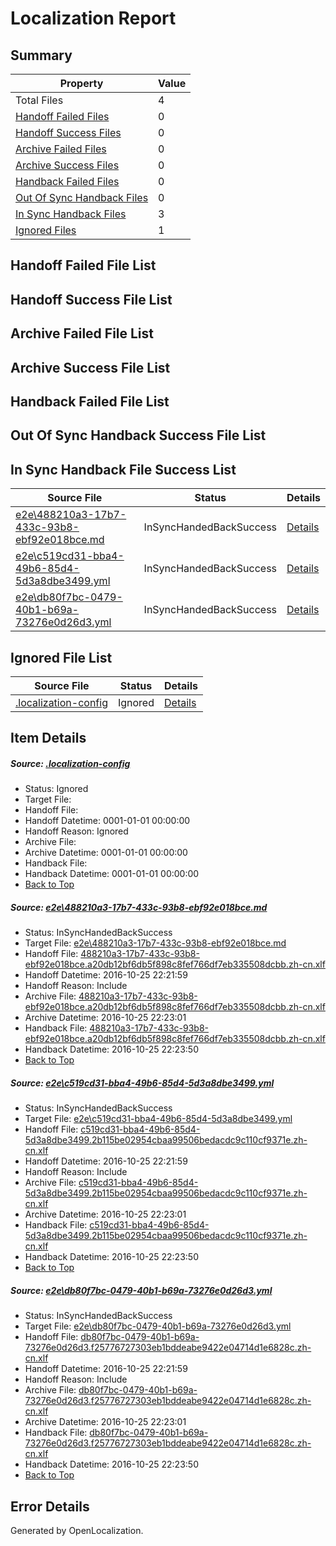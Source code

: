 # <a name='report-top'></a> Localization Report

## Summary
 Property | Value 
 -------- | ----- 
 Total Files | 4
[ Handoff Failed Files ](#handoff-failed-list)| 0
[ Handoff Success Files ](#handoff-success-list)| 0
[ Archive Failed Files ](#archive-failed-list)| 0
[ Archive Success Files ](#archive-success-list)| 0
[ Handback Failed Files ](#handback-failed-list)| 0
[ Out Of Sync Handback Files ](#outofsync-handback-success-list)| 0
[ In Sync Handback Files ](#insync-handback-success-list)| 3
[ Ignored Files ](#ignored-list)| 1

## <a name='handoff-failed-list'></a> Handoff Failed File List

## <a name='handoff-success-list'></a> Handoff Success File List

## <a name='archive-failed-list'></a> Archive Failed File List

## <a name='archive-success-list'></a> Archive Success File List

## <a name='handback-failed-list'></a> Handback Failed File List

## <a name='outofsync-handback-success-list'></a> Out Of Sync Handback Success File List

## <a name='insync-handback-success-list'></a> In Sync Handback File Success List
 Source File | Status | Details 
 ----------- | ------ | ------- 
 [e2e\488210a3-17b7-433c-93b8-ebf92e018bce.md](https://github.com/OpenLocalizationTestOrg/ol-test0/blob/f349778c66c9d6dfa83fd4cc0348e96eee9509fe/e2e/488210a3-17b7-433c-93b8-ebf92e018bce.md) | InSyncHandedBackSuccess | [Details](#16f222baf239a047081203a3dfe1b879723a91271)
 [e2e\c519cd31-bba4-49b6-85d4-5d3a8dbe3499.yml](https://github.com/OpenLocalizationTestOrg/ol-test0/blob/f349778c66c9d6dfa83fd4cc0348e96eee9509fe/e2e/c519cd31-bba4-49b6-85d4-5d3a8dbe3499.yml) | InSyncHandedBackSuccess | [Details](#240f5baf47d725a6bc8c7016528e7731acc0ab0f2)
 [e2e\db80f7bc-0479-40b1-b69a-73276e0d26d3.yml](https://github.com/OpenLocalizationTestOrg/ol-test0/blob/f349778c66c9d6dfa83fd4cc0348e96eee9509fe/e2e/db80f7bc-0479-40b1-b69a-73276e0d26d3.yml) | InSyncHandedBackSuccess | [Details](#a9f0665d71b1d16aef13387f6c0b2f684d4dfe093)

## <a name='ignored-list'></a> Ignored File List
 Source File | Status | Details 
 ----------- | ------ | ------- 
 [.localization-config](https://github.com/OpenLocalizationTestOrg/ol-test0/blob/f349778c66c9d6dfa83fd4cc0348e96eee9509fe/.localization-config) | Ignored | [Details](#c268a05ecaa7ec85942ed632c29928ee5bd6da8d0)

## Item Details
##### <a name='c268a05ecaa7ec85942ed632c29928ee5bd6da8d0'></a> Source: [.localization-config](https://github.com/OpenLocalizationTestOrg/ol-test0/blob/f349778c66c9d6dfa83fd4cc0348e96eee9509fe/.localization-config)
* Status: Ignored
* Target File: 
* Handoff File: 
* Handoff Datetime: 0001-01-01 00:00:00
* Handoff Reason: Ignored
* Archive File: 
* Archive Datetime: 0001-01-01 00:00:00
* Handback File: 
* Handback Datetime: 0001-01-01 00:00:00
* [Back to Top](#report-top)

##### <a name='16f222baf239a047081203a3dfe1b879723a91271'></a> Source: [e2e\488210a3-17b7-433c-93b8-ebf92e018bce.md](https://github.com/OpenLocalizationTestOrg/ol-test0/blob/f349778c66c9d6dfa83fd4cc0348e96eee9509fe/e2e/488210a3-17b7-433c-93b8-ebf92e018bce.md)
* Status: InSyncHandedBackSuccess
* Target File: [e2e\488210a3-17b7-433c-93b8-ebf92e018bce.md](https://github.com/OpenLocalizationTestOrg/ol-test0-zhcn/blob/d2d4616238c18835302450cbf4691378b42fc7f4/e2e/488210a3-17b7-433c-93b8-ebf92e018bce.md)
* Handoff File: [488210a3-17b7-433c-93b8-ebf92e018bce.a20db12bf6db5f898c8fef766df7eb335508dcbb.zh-cn.xlf](https://github.com/OpenLocalizationTestOrg/ol-test0-handoff/blob/59b7b80d0c1278e728d5b520b53c5739278f9e19/ol-handoff/OpenLocalizationTestOrg/ol-test0-zhcn/shujia/ht/488210a3-17b7-433c-93b8-ebf92e018bce.a20db12bf6db5f898c8fef766df7eb335508dcbb.zh-cn.xlf)
* Handoff Datetime: 2016-10-25 22:21:59
* Handoff Reason: Include
* Archive File: [488210a3-17b7-433c-93b8-ebf92e018bce.a20db12bf6db5f898c8fef766df7eb335508dcbb.zh-cn.xlf](https://github.com/OpenLocalizationTestOrg/ol-test0-handoff/blob/fffb21435833f46101a995fc506cb05cf344ebe1/ol-archive/OpenLocalizationTestOrg/ol-test0-zhcn/shujia/ht/488210a3-17b7-433c-93b8-ebf92e018bce.a20db12bf6db5f898c8fef766df7eb335508dcbb.zh-cn.xlf)
* Archive Datetime: 2016-10-25 22:23:01
* Handback File: [488210a3-17b7-433c-93b8-ebf92e018bce.a20db12bf6db5f898c8fef766df7eb335508dcbb.zh-cn.xlf](https://github.com/OpenLocalizationTestOrg/ol-test0-handback/blob/6b2a39d6b05dd7bccc2233608f7a17d0a20657e2/ol-handback/OpenLocalizationTestOrg/ol-test0-zhcn/shujia/ht/488210a3-17b7-433c-93b8-ebf92e018bce.a20db12bf6db5f898c8fef766df7eb335508dcbb.zh-cn.xlf)
* Handback Datetime: 2016-10-25 22:23:50
* [Back to Top](#report-top)

##### <a name='240f5baf47d725a6bc8c7016528e7731acc0ab0f2'></a> Source: [e2e\c519cd31-bba4-49b6-85d4-5d3a8dbe3499.yml](https://github.com/OpenLocalizationTestOrg/ol-test0/blob/f349778c66c9d6dfa83fd4cc0348e96eee9509fe/e2e/c519cd31-bba4-49b6-85d4-5d3a8dbe3499.yml)
* Status: InSyncHandedBackSuccess
* Target File: [e2e\c519cd31-bba4-49b6-85d4-5d3a8dbe3499.yml](https://github.com/OpenLocalizationTestOrg/ol-test0-zhcn/blob/d2d4616238c18835302450cbf4691378b42fc7f4/e2e/c519cd31-bba4-49b6-85d4-5d3a8dbe3499.yml)
* Handoff File: [c519cd31-bba4-49b6-85d4-5d3a8dbe3499.2b115be02954cbaa99506bedacdc9c110cf9371e.zh-cn.xlf](https://github.com/OpenLocalizationTestOrg/ol-test0-handoff/blob/59b7b80d0c1278e728d5b520b53c5739278f9e19/ol-handoff/OpenLocalizationTestOrg/ol-test0-zhcn/shujia/ht/c519cd31-bba4-49b6-85d4-5d3a8dbe3499.2b115be02954cbaa99506bedacdc9c110cf9371e.zh-cn.xlf)
* Handoff Datetime: 2016-10-25 22:21:59
* Handoff Reason: Include
* Archive File: [c519cd31-bba4-49b6-85d4-5d3a8dbe3499.2b115be02954cbaa99506bedacdc9c110cf9371e.zh-cn.xlf](https://github.com/OpenLocalizationTestOrg/ol-test0-handoff/blob/fffb21435833f46101a995fc506cb05cf344ebe1/ol-archive/OpenLocalizationTestOrg/ol-test0-zhcn/shujia/ht/c519cd31-bba4-49b6-85d4-5d3a8dbe3499.2b115be02954cbaa99506bedacdc9c110cf9371e.zh-cn.xlf)
* Archive Datetime: 2016-10-25 22:23:01
* Handback File: [c519cd31-bba4-49b6-85d4-5d3a8dbe3499.2b115be02954cbaa99506bedacdc9c110cf9371e.zh-cn.xlf](https://github.com/OpenLocalizationTestOrg/ol-test0-handback/blob/6b2a39d6b05dd7bccc2233608f7a17d0a20657e2/ol-handback/OpenLocalizationTestOrg/ol-test0-zhcn/shujia/ht/c519cd31-bba4-49b6-85d4-5d3a8dbe3499.2b115be02954cbaa99506bedacdc9c110cf9371e.zh-cn.xlf)
* Handback Datetime: 2016-10-25 22:23:50
* [Back to Top](#report-top)

##### <a name='a9f0665d71b1d16aef13387f6c0b2f684d4dfe093'></a> Source: [e2e\db80f7bc-0479-40b1-b69a-73276e0d26d3.yml](https://github.com/OpenLocalizationTestOrg/ol-test0/blob/f349778c66c9d6dfa83fd4cc0348e96eee9509fe/e2e/db80f7bc-0479-40b1-b69a-73276e0d26d3.yml)
* Status: InSyncHandedBackSuccess
* Target File: [e2e\db80f7bc-0479-40b1-b69a-73276e0d26d3.yml](https://github.com/OpenLocalizationTestOrg/ol-test0-zhcn/blob/d2d4616238c18835302450cbf4691378b42fc7f4/e2e/db80f7bc-0479-40b1-b69a-73276e0d26d3.yml)
* Handoff File: [db80f7bc-0479-40b1-b69a-73276e0d26d3.f25776727303eb1bddeabe9422e04714d1e6828c.zh-cn.xlf](https://github.com/OpenLocalizationTestOrg/ol-test0-handoff/blob/59b7b80d0c1278e728d5b520b53c5739278f9e19/ol-handoff/OpenLocalizationTestOrg/ol-test0-zhcn/shujia/ht/db80f7bc-0479-40b1-b69a-73276e0d26d3.f25776727303eb1bddeabe9422e04714d1e6828c.zh-cn.xlf)
* Handoff Datetime: 2016-10-25 22:21:59
* Handoff Reason: Include
* Archive File: [db80f7bc-0479-40b1-b69a-73276e0d26d3.f25776727303eb1bddeabe9422e04714d1e6828c.zh-cn.xlf](https://github.com/OpenLocalizationTestOrg/ol-test0-handoff/blob/fffb21435833f46101a995fc506cb05cf344ebe1/ol-archive/OpenLocalizationTestOrg/ol-test0-zhcn/shujia/ht/db80f7bc-0479-40b1-b69a-73276e0d26d3.f25776727303eb1bddeabe9422e04714d1e6828c.zh-cn.xlf)
* Archive Datetime: 2016-10-25 22:23:01
* Handback File: [db80f7bc-0479-40b1-b69a-73276e0d26d3.f25776727303eb1bddeabe9422e04714d1e6828c.zh-cn.xlf](https://github.com/OpenLocalizationTestOrg/ol-test0-handback/blob/6b2a39d6b05dd7bccc2233608f7a17d0a20657e2/ol-handback/OpenLocalizationTestOrg/ol-test0-zhcn/shujia/ht/db80f7bc-0479-40b1-b69a-73276e0d26d3.f25776727303eb1bddeabe9422e04714d1e6828c.zh-cn.xlf)
* Handback Datetime: 2016-10-25 22:23:50
* [Back to Top](#report-top)


## Error Details

Generated by OpenLocalization.

